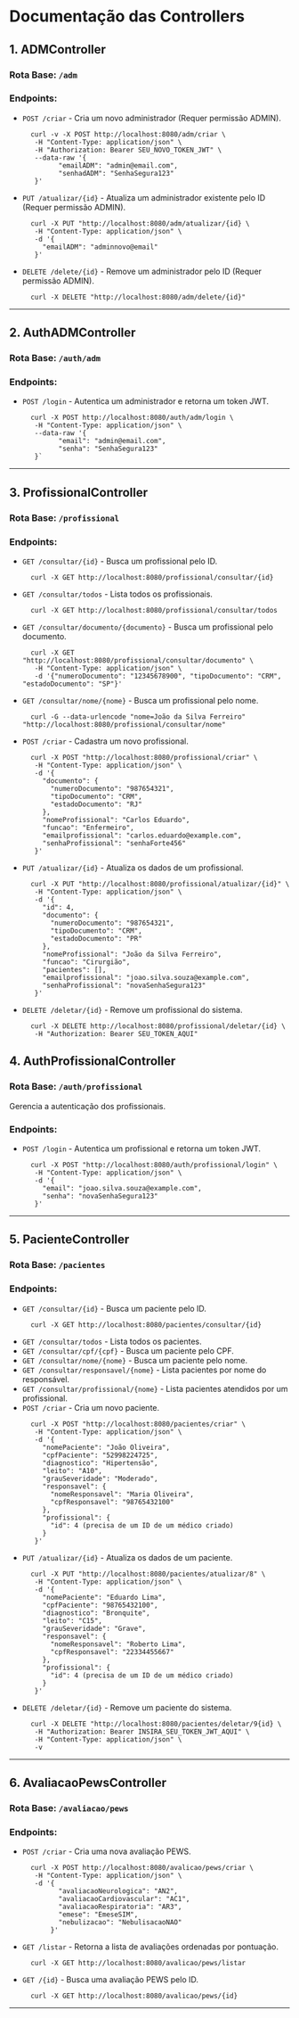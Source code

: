 # Documentação das Controllers

## 1. ADMController

### Rota Base: `/adm`

### Endpoints:
- `POST /criar` - Cria um novo administrador (Requer permissão ADMIN).
  ```
    curl -v -X POST http://localhost:8080/adm/criar \
     -H "Content-Type: application/json" \
     -H "Authorization: Bearer SEU_NOVO_TOKEN_JWT" \
     --data-raw '{
           "emailADM": "admin@email.com",
           "senhadADM": "SenhaSegura123"
     }'
  ```
- `PUT /atualizar/{id}` - Atualiza um administrador existente pelo ID (Requer permissão ADMIN).
  ```
    curl -X PUT "http://localhost:8080/adm/atualizar/{id} \
     -H "Content-Type: application/json" \
     -d '{
       "emailADM": "adminnovo@email"
     }'
  ```
- `DELETE /delete/{id}` - Remove um administrador pelo ID (Requer permissão ADMIN).
  ```
    curl -X DELETE "http://localhost:8080/adm/delete/{id}"
  ```
---

## 2. AuthADMController

### Rota Base: `/auth/adm`

### Endpoints:
- `POST /login` - Autentica um administrador e retorna um token JWT.
  ```
    curl -X POST http://localhost:8080/auth/adm/login \
     -H "Content-Type: application/json" \
     --data-raw '{
           "email": "admin@email.com",
           "senha": "SenhaSegura123"
     }`
  ```
---

## 3. ProfissionalController

### Rota Base: `/profissional`

### Endpoints:
- `GET /consultar/{id}` - Busca um profissional pelo ID.
  ```
    curl -X GET http://localhost:8080/profissional/consultar/{id}
  ```
- `GET /consultar/todos` - Lista todos os profissionais.
  ```
    curl -X GET http://localhost:8080/profissional/consultar/todos
  ```
- `GET /consultar/documento/{documento}` - Busca um profissional pelo documento.
  ```
    curl -X GET "http://localhost:8080/profissional/consultar/documento" \
     -H "Content-Type: application/json" \
     -d '{"numeroDocumento": "12345678900", "tipoDocumento": "CRM", "estadoDocumento": "SP"}'
  ```
- `GET /consultar/nome/{nome}` - Busca um profissional pelo nome.
  ```
    curl -G --data-urlencode "nome=João da Silva Ferreiro" "http://localhost:8080/profissional/consultar/nome"
  ```
- `POST /criar` - Cadastra um novo profissional.
  ```
    curl -X POST "http://localhost:8080/profissional/criar" \
     -H "Content-Type: application/json" \
     -d '{
       "documento": {
         "numeroDocumento": "987654321",
         "tipoDocumento": "CRM",
         "estadoDocumento": "RJ"
       },
       "nomeProfissional": "Carlos Eduardo",
       "funcao": "Enfermeiro",
       "emailprofissional": "carlos.eduardo@example.com",
       "senhaProfissional": "senhaForte456"
     }'
  ```
- `PUT /atualizar/{id}` - Atualiza os dados de um profissional.
  ```
    curl -X PUT "http://localhost:8080/profissional/atualizar/{id}" \
     -H "Content-Type: application/json" \
     -d '{
       "id": 4,
       "documento": {
         "numeroDocumento": "987654321",
         "tipoDocumento": "CRM",
         "estadoDocumento": "PR"
       },
       "nomeProfissional": "João da Silva Ferreiro",
       "funcao": "Cirurgião",
       "pacientes": [],
       "emailprofissional": "joao.silva.souza@example.com",
       "senhaProfissional": "novaSenhaSegura123"
     }'
  ```
- `DELETE /deletar/{id}` - Remove um profissional do sistema.
  ```
    curl -X DELETE http://localhost:8080/profissional/deletar/{id} \
     -H "Authorization: Bearer SEU_TOKEN_AQUI"
  ```

## 4. AuthProfissionalController

### Rota Base: `/auth/profissional`

Gerencia a autenticação dos profissionais.

### Endpoints:
- `POST /login` - Autentica um profissional e retorna um token JWT.
  ```
    curl -X POST "http://localhost:8080/auth/profissional/login" \
     -H "Content-Type: application/json" \
     -d '{
       "email": "joao.silva.souza@example.com",
       "senha": "novaSenhaSegura123"
     }'
  ```

---

## 5. PacienteController

### Rota Base: `/pacientes`

### Endpoints:
- `GET /consultar/{id}` - Busca um paciente pelo ID.
  ```
    curl -X GET http://localhost:8080/pacientes/consultar/{id}
  ```
- `GET /consultar/todos` - Lista todos os pacientes.
- `GET /consultar/cpf/{cpf}` - Busca um paciente pelo CPF.
- `GET /consultar/nome/{nome}` - Busca um paciente pelo nome.
- `GET /consultar/responsavel/{nome}` - Lista pacientes por nome do responsável.
- `GET /consultar/profissional/{nome}` - Lista pacientes atendidos por um profissional.
- `POST /criar` - Cria um novo paciente.
  ```
    curl -X POST "http://localhost:8080/pacientes/criar" \
     -H "Content-Type: application/json" \
     -d '{
       "nomePaciente": "João Oliveira",
       "cpfPaciente": "52998224725", 
       "diagnostico": "Hipertensão",
       "leito": "A10",
       "grauSeveridade": "Moderado",
       "responsavel": {
         "nomeResponsavel": "Maria Oliveira",
         "cpfResponsavel": "98765432100"
       },
       "profissional": {
         "id": 4 (precisa de um ID de um médico criado)
       }
     }'
  ```
- `PUT /atualizar/{id}` - Atualiza os dados de um paciente.
  ```
    curl -X PUT "http://localhost:8080/pacientes/atualizar/8" \
     -H "Content-Type: application/json" \
     -d '{
       "nomePaciente": "Eduardo Lima",
       "cpfPaciente": "98765432100", 
       "diagnostico": "Bronquite",
       "leito": "C15",
       "grauSeveridade": "Grave",
       "responsavel": {
         "nomeResponsavel": "Roberto Lima",
         "cpfResponsavel": "22334455667"
       },
       "profissional": {
         "id": 4 (precisa de um ID de um médico criado)
       }
     }'
  ```
- `DELETE /deletar/{id}` - Remove um paciente do sistema.
  ```
    curl -X DELETE "http://localhost:8080/pacientes/deletar/9{id} \
     -H "Authorization: Bearer INSIRA_SEU_TOKEN_JWT_AQUI" \
     -H "Content-Type: application/json" \
     -v
  ```

---

## 6. AvaliacaoPewsController

### Rota Base: `/avaliacao/pews`

### Endpoints:
- `POST /criar` - Cria uma nova avaliação PEWS.
  ```
    curl -X POST http://localhost:8080/avalicao/pews/criar \
     -H "Content-Type: application/json" \
     -d '{
           "avaliacaoNeurologica": "AN2",
           "avaliacaoCardiovascular": "AC1",
           "avaliacaoRespiratoria": "AR3",
           "emese": "EmeseSIM",
           "nebulizacao": "NebulisacaoNAO"
         }'
  ```
- `GET /listar` - Retorna a lista de avaliações ordenadas por pontuação.
  ```
    curl -X GET http://localhost:8080/avalicao/pews/listar
  ```
- `GET /{id}` - Busca uma avaliação PEWS pelo ID.
  ```
    curl -X GET http://localhost:8080/avalicao/pews/{id}
---
